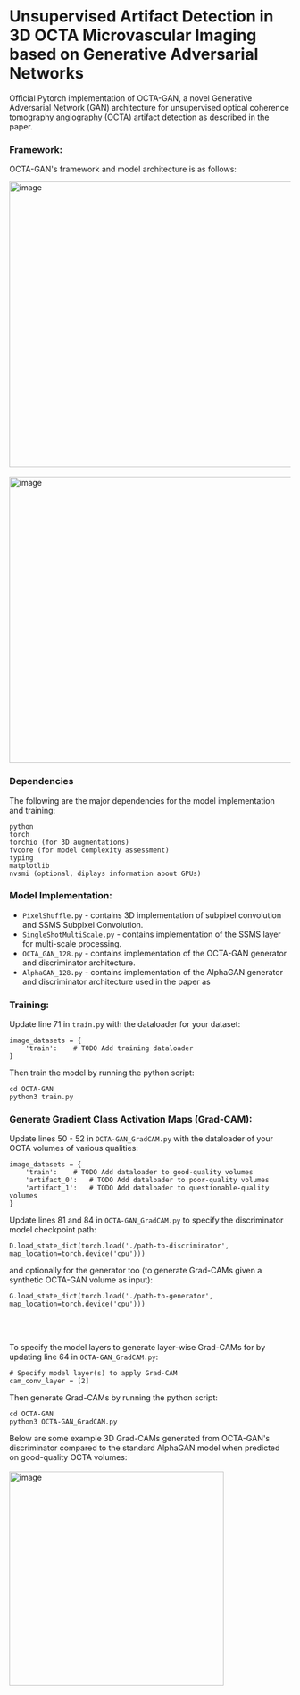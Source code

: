 # Unsupervised Artifact Detection in 3D OCTA Microvascular Imaging based on Generative Adversarial Networks
Official Pytorch implementation of OCTA-GAN, a novel Generative Adversarial Network (GAN) architecture for unsupervised optical coherence tomography angiography (OCTA) artifact detection as described in the paper.

### Framework:
OCTA-GAN's framework and model architecture is as follows:

<img width="512" alt="image" src="https://github.com/edsumpena/OCTA-GAN/assets/21966025/b83286e9-455d-4bc8-aac5-ffc94005ad12">
<br/><br/>
<img width="512" alt="image" src="https://github.com/edsumpena/OCTA-GAN/assets/21966025/0ebbd82a-38cc-4c75-a609-744302141c53">

### Dependencies

The following are the major dependencies for the model implementation and training:
```
python
torch
torchio (for 3D augmentations)
fvcore (for model complexity assessment)
typing
matplotlib
nvsmi (optional, diplays information about GPUs)
```

### Model Implementation:
- `PixelShuffle.py` - contains 3D implementation of subpixel convolution and SSMS Subpixel Convolution.
- `SingleShotMultiScale.py` - contains implementation of the SSMS layer for multi-scale processing.
- `OCTA_GAN_128.py` - contains implementation of the OCTA-GAN generator and discriminator architecture.
- `AlphaGAN_128.py` - contains implementation of the AlphaGAN generator and discriminator architecture used in the paper as 

### Training:
Update line 71 in `train.py` with the dataloader for your dataset:
```
image_datasets = {
    'train':    # TODO Add training dataloader
}
```
Then train the model by running the python script:
```
cd OCTA-GAN
python3 train.py
```

### Generate Gradient Class Activation Maps (Grad-CAM):
Update lines 50 - 52 in `OCTA-GAN_GradCAM.py` with the dataloader of your OCTA volumes of various qualities:
```
image_datasets = {
    'train':    # TODO Add dataloader to good-quality volumes
    'artifact_0':   # TODO Add dataloader to poor-quality volumes
    'artifact_1':   # TODO Add dataloader to questionable-quality volumes
}
```


Update lines 81 and 84 in `OCTA-GAN_GradCAM.py` to specify the discriminator model checkpoint path:
```
D.load_state_dict(torch.load('./path-to-discriminator', map_location=torch.device('cpu')))
```
and optionally for the generator too (to generate Grad-CAMs given a synthetic OCTA-GAN volume as input):
```
G.load_state_dict(torch.load('./path-to-generator', map_location=torch.device('cpu')))
```
<br/><br/>

To specify the model layers to generate layer-wise Grad-CAMs for by updating line 64 in `OCTA-GAN_GradCAM.py`:
```
# Specify model layer(s) to apply Grad-CAM
cam_conv_layer = [2]
```

Then generate Grad-CAMs by running the python script:
```
cd OCTA-GAN
python3 OCTA-GAN_GradCAM.py
```

Below are some example 3D Grad-CAMs generated from OCTA-GAN's discriminator compared to the standard AlphaGAN model when predicted on good-quality OCTA volumes:
<br/><br/>
<img width="384" alt="image" src="https://github.com/edsumpena/OCTA-GAN/assets/21966025/69e40858-ec80-4126-b527-1e235b51db5d">
